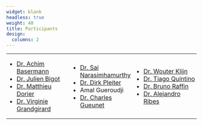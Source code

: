 ```yaml
---
widget: blank
headless: true
weight: 40
title: Participants
design:
  columns: 2
---
```


<table style="width:100%;margin:0;border:0;padding:0"><tr style="width:100%;margin:0;border:0;padding:0"><td style="width:33%;margin:0;border:0;padding:0">

* [Dr. Achim Basermann](author/achim-basermann)
* [Dr. Julien Bigot](author/julien-bigot)
* [Dr. Matthieu Dorier](author/matthieu-dorier)
* [Dr. Virginie Grandgirard](author/virginie-grandgirard)

</td><td style="width:33%;margin:0;border:0;padding:0">

* [Dr. Sai Narasimhamurthy](author/sai-narasimhamurthy)
* [Dr. Dirk Pleiter](author/dirk-pleiter)
* Amal Gueroudji
* [Dr. Charles Gueunet](author/charles-gueunet)

</td><td style="width:33%;margin:0;border:0;padding:0">

* [Dr. Wouter Klijn](author/wouter-klijn)
* [Dr. Tiago Quintino](author/tiago-quintino)
* [Dr. Bruno Raffin](author/bruno-raffin)
* [Dr. Alejandro Ribes](author/alejandro-ribes)

</td></tr></table>
